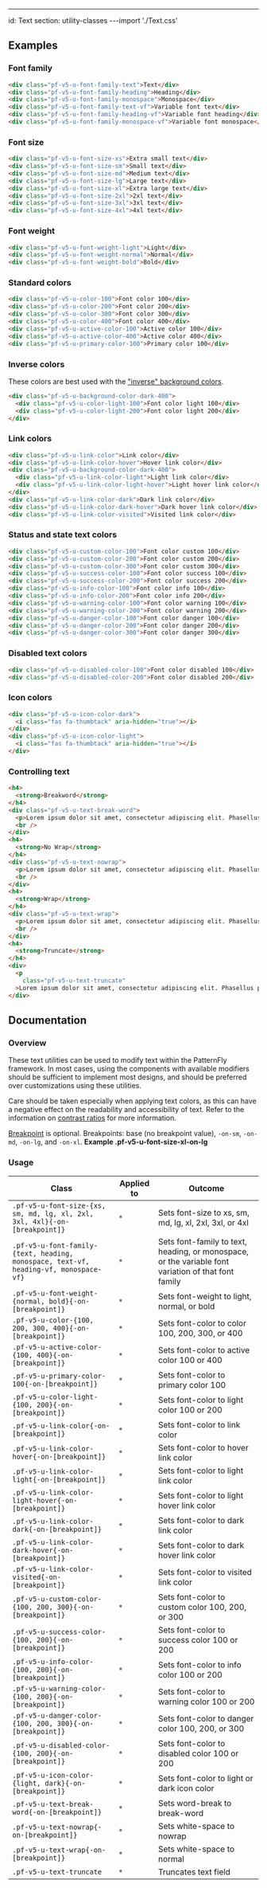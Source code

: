 ---
id: Text
section: utility-classes
---import './Text.css'

## Examples

### Font family

```html
<div class="pf-v5-u-font-family-text">Text</div>
<div class="pf-v5-u-font-family-heading">Heading</div>
<div class="pf-v5-u-font-family-monospace">Monospace</div>
<div class="pf-v5-u-font-family-text-vf">Variable font text</div>
<div class="pf-v5-u-font-family-heading-vf">Variable font heading</div>
<div class="pf-v5-u-font-family-monospace-vf">Variable font monospace</div>

```

### Font size

```html
<div class="pf-v5-u-font-size-xs">Extra small text</div>
<div class="pf-v5-u-font-size-sm">Small text</div>
<div class="pf-v5-u-font-size-md">Medium text</div>
<div class="pf-v5-u-font-size-lg">Large text</div>
<div class="pf-v5-u-font-size-xl">Extra large text</div>
<div class="pf-v5-u-font-size-2xl">2xl text</div>
<div class="pf-v5-u-font-size-3xl">3xl text</div>
<div class="pf-v5-u-font-size-4xl">4xl text</div>

```

### Font weight

```html
<div class="pf-v5-u-font-weight-light">Light</div>
<div class="pf-v5-u-font-weight-normal">Normal</div>
<div class="pf-v5-u-font-weight-bold">Bold</div>

```

### Standard colors

```html
<div class="pf-v5-u-color-100">Font color 100</div>
<div class="pf-v5-u-color-200">Font color 200</div>
<div class="pf-v5-u-color-300">Font color 300</div>
<div class="pf-v5-u-color-400">Font color 400</div>
<div class="pf-v5-u-active-color-100">Active color 100</div>
<div class="pf-v5-u-active-color-400">Active color 400</div>
<div class="pf-v5-u-primary-color-100">Primary color 100</div>

```

### Inverse colors

These colors are best used with the ["inverse" background colors](/utilities/background-color#inverse-background-colors).

```html
<div class="pf-v5-u-background-color-dark-400">
  <div class="pf-v5-u-color-light-100">Font color light 100</div>
  <div class="pf-v5-u-color-light-200">Font color light 200</div>
</div>

```

### Link colors

```html
<div class="pf-v5-u-link-color">Link color</div>
<div class="pf-v5-u-link-color-hover">Hover link color</div>
<div class="pf-v5-u-background-color-dark-400">
  <div class="pf-v5-u-link-color-light">Light link color</div>
  <div class="pf-v5-u-link-color-light-hover">Light hover link color</div>
</div>
<div class="pf-v5-u-link-color-dark">Dark link color</div>
<div class="pf-v5-u-link-color-dark-hover">Dark hover link color</div>
<div class="pf-v5-u-link-color-visited">Visited link color</div>

```

### Status and state text colors

```html
<div class="pf-v5-u-custom-color-100">Font color custom 100</div>
<div class="pf-v5-u-custom-color-200">Font color custom 200</div>
<div class="pf-v5-u-custom-color-300">Font color custom 300</div>
<div class="pf-v5-u-success-color-100">Font color success 100</div>
<div class="pf-v5-u-success-color-200">Font color success 200</div>
<div class="pf-v5-u-info-color-100">Font color info 100</div>
<div class="pf-v5-u-info-color-200">Font color info 200</div>
<div class="pf-v5-u-warning-color-100">Font color warning 100</div>
<div class="pf-v5-u-warning-color-200">Font color warning 200</div>
<div class="pf-v5-u-danger-color-100">Font color danger 100</div>
<div class="pf-v5-u-danger-color-200">Font color danger 200</div>
<div class="pf-v5-u-danger-color-300">Font color danger 300</div>

```

### Disabled text colors

```html
<div class="pf-v5-u-disabled-color-100">Font color disabled 100</div>
<div class="pf-v5-u-disabled-color-200">Font color disabled 200</div>

```

### Icon colors

```html
<div class="pf-v5-u-icon-color-dark">
  <i class="fas fa-thumbtack" aria-hidden="true"></i>
</div>
<div class="pf-v5-u-icon-color-light">
  <i class="fas fa-thumbtack" aria-hidden="true"></i>
</div>

```

### Controlling text

```html
<h4>
  <strong>Breakword</strong>
</h4>
<div class="pf-v5-u-text-break-word">
  <p>Lorem ipsum dolor sit amet, consectetur adipiscing elit. Phasellus pretium est a porttitor vehicula. Quisque vel commodo urna. Morbi mattis rutrum ante, id vehicula ex accumsan ut.</p>
  <br />
</div>
<h4>
  <strong>No Wrap</strong>
</h4>
<div class="pf-v5-u-text-nowrap">
  <p>Lorem ipsum dolor sit amet, consectetur adipiscing elit. Phasellus pretium est a porttitor vehicula.</p>
  <br />
</div>
<h4>
  <strong>Wrap</strong>
</h4>
<div class="pf-v5-u-text-wrap">
  <p>Lorem ipsum dolor sit amet, consectetur adipiscing elit. Phasellus pretium est a porttitor vehicula. Quisque vel commodo urna. Morbi mattis rutrum ante, id vehicula ex accumsan ut.</p>
  <br />
</div>
<h4>
  <strong>Truncate</strong>
</h4>
<div>
  <p
    class="pf-v5-u-text-truncate"
  >Lorem ipsum dolor sit amet, consectetur adipiscing elit. Phasellus pretium est a porttitor vehicula. Quisque vel commodo urna. Morbi mattis rutrum ante, id vehicula ex accumsan ut.</p>
</div>

```

## Documentation

### Overview

These text utilities can be used to modify text within the PatternFly framework. In most cases, using the components with available modifiers should be sufficient to implement most designs, and should be preferred over customizations using these utilities.

Care should be taken especially when applying text colors, as this can have a negative effect on the readability and accessibility of text. Refer to the information on [contrast ratios](/guidelines/colors/#contrast-ratios) for more information.

[Breakpoint](/developer-resources/global-css-variables#breakpoint-variables-and-class-suffixes) is optional. Breakpoints: base (no breakpoint value), `-on-sm`, `-on-md`, `-on-lg`, and `-on-xl`. **Example .pf-v5-u-font-size-xl-on-lg**

### Usage

| Class | Applied to | Outcome |
| - | - | - |
| `.pf-v5-u-font-size-{xs, sm, md, lg, xl, 2xl, 3xl, 4xl}{-on-[breakpoint]}`| `*` | Sets font-size to xs, sm, md, lg, xl, 2xl, 3xl, or 4xl |
| `.pf-v5-u-font-family-{text, heading, monospace, text-vf, heading-vf, monospace-vf}` | `*` | Sets font-family to text, heading, or monospace, or the variable font variation of that font family |
| `.pf-v5-u-font-weight-{normal, bold}{-on-[breakpoint]}` | `*` | Sets font-weight to light, normal, or bold |
| `.pf-v5-u-color-{100, 200, 300, 400}{-on-[breakpoint]}` | `*` | Sets font-color to color 100, 200, 300, or 400 |
| `.pf-v5-u-active-color-{100, 400}{-on-[breakpoint]}` | `*` | Sets font-color to active color 100 or 400 |
| `.pf-v5-u-primary-color-100{-on-[breakpoint]}` | `*` | Sets font-color to primary color 100 |
| `.pf-v5-u-color-light-{100, 200}{-on-[breakpoint]}` | `*` | Sets font-color to light color 100 or 200 |
| `.pf-v5-u-link-color{-on-[breakpoint]}` | `*` | Sets font-color to link color |
| `.pf-v5-u-link-color-hover{-on-[breakpoint]}` | `*` | Sets font-color to hover link color |
| `.pf-v5-u-link-color-light{-on-[breakpoint]}` | `*` | Sets font-color to light link color |
| `.pf-v5-u-link-color-light-hover{-on-[breakpoint]}` | `*` | Sets font-color to light hover link color |
| `.pf-v5-u-link-color-dark{-on-[breakpoint]}` | `*` | Sets font-color to dark link color |
| `.pf-v5-u-link-color-dark-hover{-on-[breakpoint]}` | `*` | Sets font-color to dark hover link color |
| `.pf-v5-u-link-color-visited{-on-[breakpoint]}` | `*` | Sets font-color to visited link color |
| `.pf-v5-u-custom-color-{100, 200, 300}{-on-[breakpoint]}` | `*` | Sets font-color to custom color 100, 200, or 300 |
| `.pf-v5-u-success-color-{100, 200}{-on-[breakpoint]}` | `*` | Sets font-color to success color 100 or 200 |
| `.pf-v5-u-info-color-{100, 200}{-on-[breakpoint]}` | `*` | Sets font-color to info color 100 or 200 |
| `.pf-v5-u-warning-color-{100, 200}{-on-[breakpoint]}` | `*` | Sets font-color to warning color 100 or 200 |
| `.pf-v5-u-danger-color-{100, 200, 300}{-on-[breakpoint]}` | `*` | Sets font-color to danger color 100, 200, or 300 |
| `.pf-v5-u-disabled-color-{100, 200}{-on-[breakpoint]}` | `*` | Sets font-color to disabled color 100 or 200 |
| `.pf-v5-u-icon-color-{light, dark}{-on-[breakpoint]}` | `*` | Sets font-color to light or dark icon color |
| `.pf-v5-u-text-break-word{-on-[breakpoint]}` | `*` | Sets word-break to break-word |
| `.pf-v5-u-text-nowrap{-on-[breakpoint]}` | `*` | Sets white-space to nowrap |
| `.pf-v5-u-text-wrap{-on-[breakpoint]}` | `*` | Sets white-space to normal |
| `.pf-v5-u-text-truncate` | `*` | Truncates text field |
